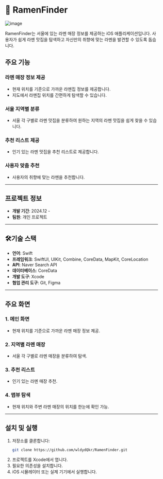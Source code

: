 # 🍜 RamenFinder

![image](https://github.com/user-attachments/assets/bc5fa6bb-2d87-4a4d-84e8-c55ecdda9878)

RamenFinder는 서울에 있는 라멘 매장 정보를 제공하는 iOS 애플리케이션입니다. 사용자가 쉽게 라멘 맛집을 탐색하고 자신만의 취향에 맞는 라멘을 발견할 수 있도록 돕습니다.

## 주요 기능

### **라멘 매장 정보 제공**
- 현재 위치를 기준으로 가까운 라멘집 정보를 제공합니다.
- 지도에서 라멘집 위치를 간편하게 탐색할 수 있습니다.

### **서울 지역별 분류**
- 서울 각 구별로 라멘 맛집을 분류하여 원하는 지역의 라멘 맛집을 쉽게 찾을 수 있습니다.

### **추천 리스트 제공**
- 인기 있는 라멘 맛집을 추천 리스트로 제공합니다.

### **사용자 맞춤 추천**
- 사용자의 취향에 맞는 라멘을 추천합니다.

---

## 프로젝트 정보

- **개발 기간**: 2024.12 -
- **팀원**: 개인 프로젝트

---

## 🛠기술 스택

- **언어**: Swift
- **프레임워크**: SwiftUI, UIKit, Combine, CoreData, MapKit, CoreLocation
- **API**: Naver Search API
- **데이터베이스**: CoreData
- **개발 도구**: Xcode
- **협업 관리 도구**: Git, Figma

---

## 주요 화면

### **1. 메인 화면**
- 현재 위치를 기준으로 가까운 라멘 매장 정보 제공.

### **2. 지역별 라멘 매장**
- 서울 각 구별로 라멘 매장을 분류하여 탐색.

### **3. 추천 리스트**
- 인기 있는 라멘 매장 추천.

### **4. 맵뷰 탐색**
- 현재 위치와 주변 라멘 매장의 위치를 한눈에 확인 가능.

---

## 설치 및 실행

1. 저장소를 클론합니다:
   ```bash
   git clone https://github.com/wldydQkr/RamenFinder.git
   ```
2. 프로젝트를 Xcode에서 엽니다.
3. 필요한 의존성을 설치합니다.
4. iOS 시뮬레이터 또는 실제 기기에서 실행합니다.
